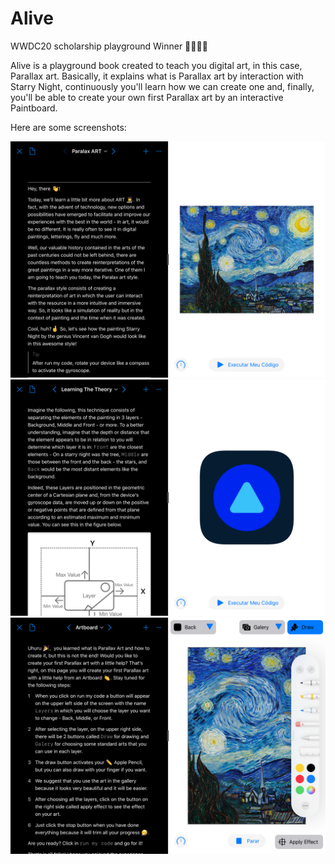 # Alive
WWDC20 scholarship playground Winner 🍎👩‍💻🌈

Alive is a playground book created to teach you digital art, in this case, Parallax art. Basically, it explains what is Parallax art by interaction with Starry Night, continuously you'll learn how we can create one and, finally, you'll be able to create your own first Parallax art by an interactive Paintboard. 


Here are some screenshots:

![First](/resources/1.PNG)
![Second](/resources/2.PNG)
![Third](/resources/3.PNG)